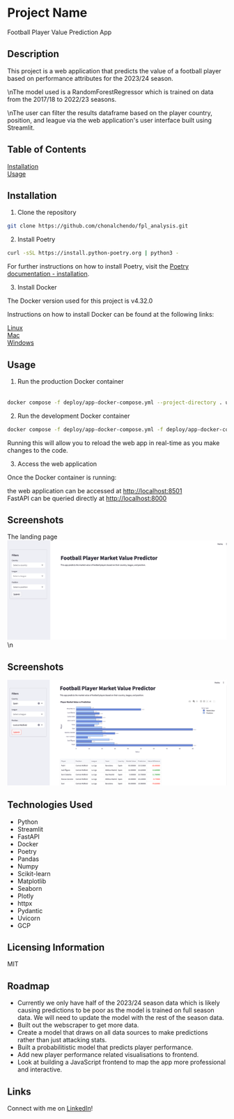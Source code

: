 # Project Name

Football Player Value Prediction App

## Description

This project is a web application that predicts the value of a football player based on performance attributes for the 2023/24 season.

\nThe model used is a RandomForestRegressor which is trained on data from the 2017/18 to 2022/23 seasons.

\nThe user can filter the results dataframe based on the player country, position, and league via the web application's user interface built using Streamlit.

## Table of Contents

[Installation](#installation)\
[Usage](#usage)

## Installation

1. Clone the repository

```bash
git clone https://github.com/chonalchendo/fpl_analysis.git
```

2. Install Poetry

```bash
curl -sSL https://install.python-poetry.org | python3 -
```

For further instructions on how to install Poetry, visit the [Poetry documentation - installation](https://python-poetry.org/docs/#installing-with-the-official-installer).

3. Install Docker

The Docker version used for this project is v4.32.0

Instructions on how to install Docker can be found at the following links:

[Linux](https://docs.docker.com/desktop/install/linux-install/)\
[Mac](https://docs.docker.com/desktop/install/mac-install/)\
[Windows](https://docs.docker.com/desktop/install/windows-install/)

## Usage

1. Run the production Docker container

```bash

docker compose -f deploy/app-docker-compose.yml --project-directory . up --build
```

2. Run the development Docker container

```bash
docker compose -f deploy/app-docker-compose.yml -f deploy/app-docker-compose.local.yml --project-directory . up --build
```

Running this will allow you to reload the web app in real-time as you make changes to the code.

3. Access the web application

Once the Docker container is running:

the web application can be accessed at [http://localhost:8501](http://localhost:8501)\
FastAPI can be queried directly at [http://localhost:8000](http://localhost:8000)

## Screenshots

The landing page
![Landing Page](./images/fpl_greeting_page.png)\n

## Screenshots

![Predictions Page](./images/fpl_query_result.png)

## Technologies Used

- Python
- Streamlit
- FastAPI
- Docker
- Poetry
- Pandas
- Numpy
- Scikit-learn
- Matplotlib
- Seaborn
- Plotly
- httpx
- Pydantic
- Uvicorn
- GCP

## Licensing Information

MIT

## Roadmap

- Currently we only have half of the 2023/24 season data which is likely causing predictions to be poor as the model is trained on full season data. We will need to update the model with the rest of the season data.
- Built out the webscraper to get more data.
- Create a model that draws on all data sources to make predictions rather than just attacking stats.
- Built a probabilitistic model that predicts player performance.
- Add new player performance related visualisations to frontend.
- Look at building a JavaScript frontend to map the app more professional and interactive.

## Links

Connect with me on [LinkedIn](https://www.linkedin.com/in/conal-henderson-4128631b6/)!
